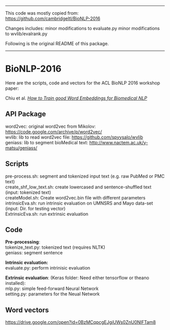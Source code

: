 -------------------------------------------------------

This code was mostly copied from:
https://github.com/cambridgeltl/BioNLP-2016

Changes includes:
minor modifications to evaluate.py
minor modifications to wvlib/evalrank.py

Following is the original README of this package.

-------------------------------------------------------

# BioNLP-2016

Here are the scripts, code and vectors for the ACL BioNLP 2016 workshop paper:

Chiu et al. [_How to Train good Word Embeddings for Biomedical NLP_](http://aclweb.org/anthology/W/W16/W16-2922.pdf)

## API Package
word2vec: original word2vec from Mikolov: <https://code.google.com/archive/p/word2vec/>  
wvlib: lib to read word2vec file: <https://github.com/spyysalo/wvlib>  
geniass: lib to segment bioMedical text: <http://www.nactem.ac.uk/y-matsu/geniass/>

## Scripts
pre-process.sh: segment and tokenized input text (e.g. raw PubMed or PMC text) <br />
create_shf_low_text.sh: create lowercased and sentence-shuffled text (input: tokenized text) <br />
createModel.sh: Create word2vec.bin file with different parameters <br />
intrinsicEva.sh: run intrinsic evaluation on UMNSRS and Mayo data-set (input: Dir. for testing vector) <br />
ExtrinsicEva.sh: run extrinsic evaluation <br />

## Code

**Pre-processing**:  
tokenize_text.py: tokenized text (requires NLTK)  
geniass: segment sentence  

**Intrinsic evaluation:**  
evaluate.py: perform intrinisic evaluation

**Extrinsic evaluation**: (Keras folder: Need either tensorflow or theano installed):  
mlp.py: simple feed-forward Neural Network  
setting.py: parameters for the Neual Network  

## Word vectors

<https://drive.google.com/open?id=0BzMCqpcgEJgiUWs0ZnU0NlFTam8>
